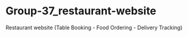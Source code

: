 # Group-37_restaurant-website
Restaurant website
(Table Booking - Food Ordering - Delivery Tracking)
